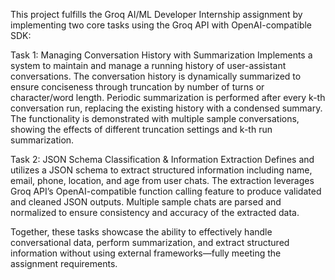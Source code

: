 This project fulfills the Groq AI/ML Developer Internship assignment by implementing two core tasks using the Groq API with OpenAI-compatible SDK:

Task 1: Managing Conversation History with Summarization
Implements a system to maintain and manage a running history of user-assistant conversations. The conversation history is dynamically summarized to ensure conciseness through truncation by number of turns or character/word length. Periodic summarization is performed after every k-th conversation run, replacing the existing history with a condensed summary. The functionality is demonstrated with multiple sample conversations, showing the effects of different truncation settings and k-th run summarization.

Task 2: JSON Schema Classification & Information Extraction
Defines and utilizes a JSON schema to extract structured information including name, email, phone, location, and age from user chats. The extraction leverages Groq API’s OpenAI-compatible function calling feature to produce validated and cleaned JSON outputs. Multiple sample chats are parsed and normalized to ensure consistency and accuracy of the extracted data.

Together, these tasks showcase the ability to effectively handle conversational data, perform summarization, and extract structured information without using external frameworks—fully meeting the assignment requirements.

